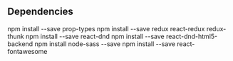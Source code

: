 ## Dependencies

npm install --save prop-types
npm install --save redux react-redux redux-thunk
npm install --save react-dnd
npm install --save react-dnd-html5-backend
npm install node-sass --save
npm install --save react-fontawesome

